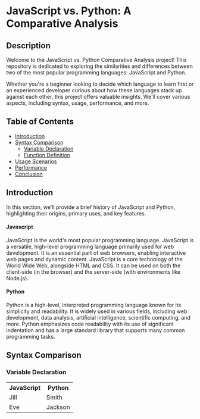 # JavaScript vs. Python: A Comparative Analysis

## Description
Welcome to the JavaScript vs. Python Comparative Analysis project! This repository is dedicated to exploring the similarities and differences between two of the most popular programming languages: JavaScript and Python.

Whether you're a beginner looking to decide which language to learn first or an experienced developer curious about how these languages stack up against each other, this project offers valuable insights. We'll cover various aspects, including syntax, usage, performance, and more.

## Table of Contents
- [Introduction](#introduction)
- [Syntax Comparison](#syntax-comparison)
  - [Variable Declaration](#variable-declaration)
  - [Function Definition](#function-definition)
- [Usage Scenarios](#usage-scenarios)
- [Performance](#performance)
- [Conclusion](#conclusion)

## Introduction
In this section, we'll provide a brief history of JavaScript and Python, highlighting their origins, primary uses, and key features.

#### Javascript
JavaScript is the world's most popular programming language. JavaScript is a versatile, high-level programming language primarily used for web development. It is an essential part of web browsers, enabling interactive web pages and dynamic content. JavaScript is a core technology of the World Wide Web, alongside HTML and CSS. It can be used on both the client-side (in the browser) and the server-side (with environments like Node.js).

#### Python
Python is a high-level, interpreted programming language known for its simplicity and readability. It is widely used in various fields, including web development, data analysis, artificial intelligence, scientific computing, and more. Python emphasizes code readability with its use of significant indentation and has a large standard library that supports many common programming tasks.
## Syntax Comparison
### Variable Declaration
<table>
  <tr>
    <th>JavaScript</th>
    <th>Python</th>
  </tr>
  <tr>
    <td>Jill</td>
    <td>Smith</td>
   
  </tr>
  <tr>
    <td>Eve</td>
    <td>Jackson</td>
 
  </tr>
</table>



